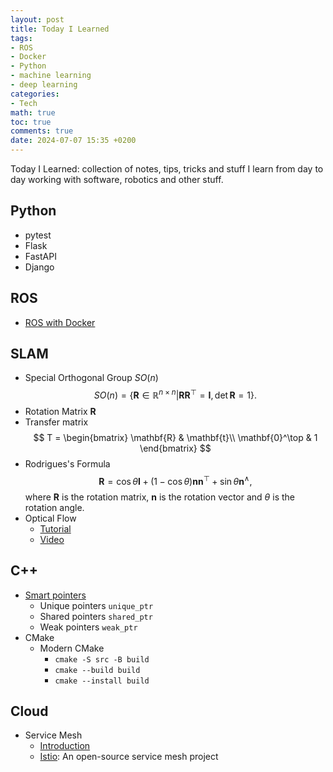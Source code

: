 ```yaml
---
layout: post
title: Today I Learned
tags:
- ROS
- Docker
- Python
- machine learning
- deep learning
categories:
- Tech
math: true
toc: true
comments: true
date: 2024-07-07 15:35 +0200
---
```

Today I Learned: collection of notes, tips, tricks and stuff I learn from day to day working with software, robotics and other stuff.
<!--more-->
## Python
- pytest
- Flask
- FastAPI
- Django

## ROS 
- [ROS with Docker](https://github.com/2b-t/docker-for-robotics)

## SLAM
- Special Orthogonal Group $SO(n)$
$$ 
\begin{equation}
SO(n) = \{\mathbf{R}\in \mathbb{R}^{n\times n} | \mathbf{R}\mathbf{R}^\top=\mathbf{I}, \det{\mathbf{R}=1}\}.
\end{equation}
$$
- Rotation Matrix $\mathbf{R}$ 
- Transfer matrix 
$$
T = 
\begin{bmatrix}
\mathbf{R} & \mathbf{t}\\
\mathbf{0}^\top & 1
\end{bmatrix}
$$
- Rodrigues's Formula
$$
\begin{equation}
\mathbf{R}=\cos\theta\mathbf{I}+(1-\cos\theta)\mathbf{n}\mathbf{n}^\top + \sin\theta \mathbf{n}^\wedge,
\end{equation}
$$
where $\mathbf{R}$ is the rotation matrix, $\mathbf{n}$ is the rotation vector and $\theta$ is the rotation angle.
- Optical Flow
    - [Tutorial](https://nanonets.com/blog/optical-flow/)
    - [Video](https://www.youtube.com/watch?v=lnXFcmLB7sM&ab_channel=FirstPrinciplesofComputerVision)

## C++
- [Smart pointers](https://medium.com/codex/everything-you-need-to-know-about-smart-pointers-in-c-3a92c9dcd532)
    - Unique pointers `unique_ptr`
    - Shared pointers `shared_ptr`
    - Weak pointers  `weak_ptr`
- CMake
    - Modern CMake
        - `cmake -S src -B build`
        - `cmake --build build`
        - `cmake --install build`

## Cloud
- Service Mesh
    - [Introduction](https://aws.amazon.com/what-is/service-mesh/#:~:text=Learn%20what%20a%20service%20mesh%20is,%20why%20you)
    - [Istio](https://istio.io/): An open-source service mesh project
